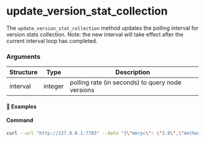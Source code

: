 # update\_version\_stat\_collection


The `update_version_stat_collection` method updates the polling interval for version stats collection. Note: the new interval will take effect after the current interval loop has completed.

### Arguments

| Structure | Type    | Description                                      |
| --------- | ------- | ------------------------------------------------ |
| interval  | integer | polling rate (in seconds) to query node versions |


#### :pushpin: Examples

#### Command

```bash
curl --url "http://127.0.0.1:7783" --data "{\"mmrpc\": \"2.0\",\"method\":\"update_version_stat_collection\",\"userpass\":\"$userpass\",\"params\":{\"interval\": 900}}"

```

<div style="margin-top: 0.5rem;">

<collapse-text hidden title="Response">

#### Response (success)

```json
{
  "mmrpc":"2.0",
  "result":"success",
  "id":null
}
```

</collapse-text>

</div>

<div style="margin-top: 0.5rem;">

<collapse-text hidden title="Response">

#### Response (error - stats collection not running)

```json
{
  "mmrpc":"2.0",
  "error":"start_version_stat_collection is not running",
  "error_path":"lp_stats",
  "error_trace":"lp_stats:374]",
  "error_type":"NotRunning",
  "id":null
}

```

</collapse-text>

</div>
